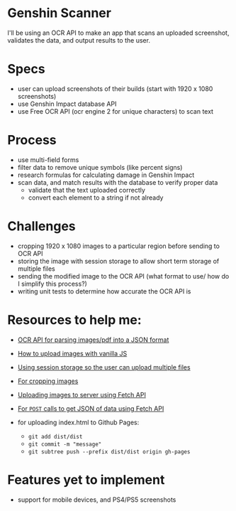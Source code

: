 # Genshin Scanner
I'll be using an OCR API to make an app that scans an uploaded screenshot, validates the data, and output results to the user.

# Specs
- user can upload screenshots of their builds (start with 1920 x 1080 screenshots)
- use Genshin Impact database API
- use Free OCR API (ocr engine 2 for unique characters) to scan text

# Process
- use multi-field forms
- filter data to remove unique symbols (like percent signs)
- research formulas for calculating damage in Genshin Impact
- scan data, and match results with the database to verify proper data
    - validate that the text uploaded correctly
    - convert each element to a string if not already

# Challenges
- cropping 1920 x 1080 images to a particular region before sending to OCR API
- storing the image with session storage to allow short term storage of multiple files
- sending the modified image to the OCR API (what format to use/ how do I simplify this process?)
- writing unit tests to determine how accurate the OCR API is

# Resources to help me:
- [OCR API for parsing images/pdf into a JSON format](https://ocr.space/ocrapi#ocrengine)
- [How to upload images with vanilla JS](https://blog.logrocket.com/how-to-build-file-upload-service-vanilla-javascript/#set-up-the-node-js-server) 
- [Using session storage so the user can upload multiple files](https://www.section.io/engineering-education/how-and-when-to-apply-session-storage-with-javascript/)
- [For cropping images](https://pixelixe.com/docs/image-processing/crop-image-api.html)
- [Uploading images to server using Fetch API](https://www.youtube.com/watch?v=e13T3O0Iyvc)
- [For `POST` calls to get JSON of data using Fetch API](https://www.youtube.com/watch?v=TTf0mMl0Sc4&list=WL&index=2)

- for uploading index.html to Github Pages:
    - `git add dist/dist`
    - `git commit -m "message"`
    - `git subtree push --prefix dist/dist origin gh-pages`

# Features yet to implement
- support for mobile devices, and PS4/PS5 screenshots

